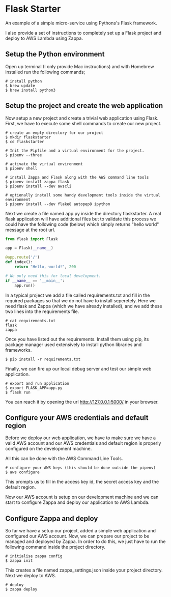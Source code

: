 # Flask Starter
An example of a simple micro-service using Pythons's Flask framework.

I also provide a set of instructions to completely set up a Flask project and
deploy to AWS Lambda using Zappa.

## Setup the Python environment
Open up terminal (I only provide Mac instructions) and with Homebrew installed
run the following commands;

    # install python
    $ brew update
    $ brew install python3

## Setup the project and create the web application
Now setup a new project and create a trivial web application using Flask.
First, we have to execute some shell commands to create our new project.

    # create an empty directory for our project
    $ mkdir flaskstarter
    $ cd flaskstarter

    # Init the Pipfile and a virtual environment for the project.
    $ pipenv --three

    # activate the virtual environment
    $ pipenv shell

    # install Zappa and Flask along with the AWS command line tools
    $ pipenv install zappa flask
    $ pipenv install --dev awscli

    # optionally install some handy development tools inside the virtual environment
    $ pipenv install --dev flake8 autopep8 ipython

Next we create a file named app.py inside the directory flaskstarter. A real flask application will have additional files but to validate this process we could have the following code (below) which simply returns "hello world" message at the root url.

```python
from flask import Flask

app = Flask(__name__)

@app.route('/')
def index():
    return "Hello, world!", 200

# We only need this for local development.
if __name__ == '__main__':
    app.run()
```

In a typical project we add a file called requirements.txt and fill in the required packages so that we do not have to install seperetely. Here we need flask and Zappa (which we have already installed), and we add these two lines into the requirements file.

    # cat requirements.txt
    flask
    zappa

Once you have listed out the requirements. Install them using pip, its package manager used extensively to install python libraries and frameworks.

    $ pip install -r requirements.txt

Finally, we can fire up our local debug server and test our simple web application.

    # export and run application
    $ export FLASK_APP=app.py
    $ flask run

You can reach it by opening the url http://127.0.0.1:5000/ in your browser.

## Configure your AWS credentials and default region
Before we deploy our web application, we have to make sure we have a valid AWS account and our AWS credentials and default region is properly configured on the development machine.

All this can be done with the AWS Command Line Tools.

    # configure your AWS keys (this should be done outside the pipenv)
    $ aws configure

This prompts us to fill in the access key id, the secret access key and the default region.

Now our AWS account is setup on our development machine and we can start to configure Zappa and deploy our application to AWS Lambda.

## Configure Zappa and deploy
So far we have a setup our project, added a simple web application and configured our AWS account. Now, we can prepare our project to be managed and deployed by Zappa. In order to do this, we just have to run the following command inside the project directory.

    # initialise zappa config
    $ zappa init

This creates a file named zappa_settings.json inside your project directory.
Next we deploy to AWS.

    # deploy
    $ zappa deploy
